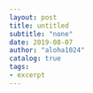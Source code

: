 ```yaml
---
layout: post
title: untitled
subtitle: "none"
date: 2019-08-07
author: "aloha1024"
catalog: true
tags:
- excerpt
---
```


